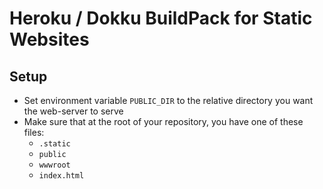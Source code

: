 # Heroku / Dokku BuildPack for Static Websites

## Setup

 - Set environment variable `PUBLIC_DIR` to the relative directory you want the web-server to serve
 - Make sure that at the root of your repository, you have one of these files:
   - `.static`
   - `public`
   - `wwwroot`
   - `index.html`

